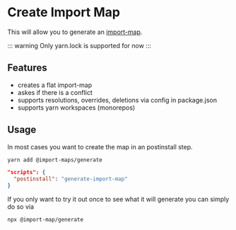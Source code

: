 # Create Import Map

[//]: # (AUTO INSERT HEADER PREPUBLISH)

This will allow you to generate an [import-map](https://github.com/WICG/import-maps).

::: warning
Only yarn.lock is supported for now
:::

## Features
- creates a flat import-map
- askes if there is a conflict
- supports resolutions, overrides, deletions via config in package.json
- supports yarn workspaces (monorepos)

## Usage

In most cases you want to create the map in an postinstall step.

```bash
yarn add @import-maps/generate
```

```json
"scripts": {
  "postinstall": "generate-import-map"
}
```

If you only want to try it out once to see what it will generate you can simply do so via

```bash
npx @import-map/generate
```

<script>
  export default {
    mounted() {
      const editLink = document.querySelector('.edit-link a');
      if (editLink) {
        const url = editLink.href;
        editLink.href = url.substr(0, url.indexOf('/master/')) + '/master/packages/import-map-create/src/README.md';
      }
    }
  }
</script>
